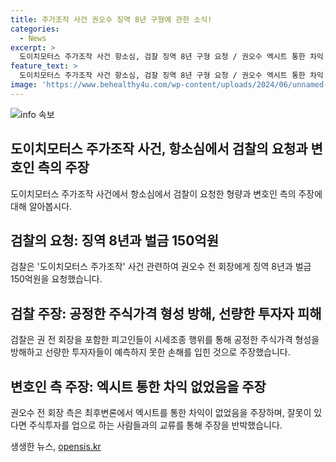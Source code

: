 ```yaml
---
title: 주가조작 사건 권오수 징역 8년 구형에 관한 소식!
categories:
  - News
excerpt: >
  도이치모터스 주가조작 사건 항소심, 검찰 징역 8년 구형 요청 / 권오수 엑시트 통한 차익 없었다 주장 / 검찰, 시세조종으로 다수 투자자 피해 언급 / 이씨, 블랙펄 등 각종 혐의 부인 / 1심 무죄 전주 손씨, 항소심에서 방조 혐의 추가 / 민씨, 김 여사 계좌 이용 주장 부인 / 권 전 회장 등, 주가조작 혐의로 재판 수중 / 인위적으로 주가 부양한 혐의 밝혀져
feature_text: >
  도이치모터스 주가조작 사건 항소심, 검찰 징역 8년 구형 요청 / 권오수 엑시트 통한 차익 없었다 주장 / 검찰, 시세조종으로 다수 투자자 피해 언급 / 이씨, 블랙펄 등 각종 혐의 부인 / 1심 무죄 전주 손씨, 항소심에서 방조 혐의 추가 / 민씨, 김 여사 계좌 이용 주장 부인 / 권 전 회장 등, 주가조작 혐의로 재판 수중 / 인위적으로 주가 부양한 혐의 밝혀져
image: 'https://www.behealthy4u.com/wp-content/uploads/2024/06/unnamed-file.png'
---
```


<p><img src="https://www.behealthy4u.com/wp-content/uploads/2024/06/unnamed-file.png" alt="info 속보" /></p>

<h2 data-ke-size="size26">도이치모터스 주가조작 사건, 항소심에서 검찰의 요청과 변호인 측의 주장</h2>

<p data-ke-size="size16">도이치모터스 주가조작 사건에서 항소심에서 검찰이 요청한 형량과 변호인 측의 주장에 대해 알아봅시다.</p>

<h2 data-ke-size="size24">검찰의 요청: 징역 8년과 벌금 150억원</h2>

<p data-ke-size="size16">검찰은 '도이치모터스 주가조작' 사건 관련하여 권오수 전 회장에게 징역 8년과 벌금 150억원을 요청했습니다.</p>

<h2 data-ke-size="size24">검찰 주장: 공정한 주식가격 형성 방해, 선량한 투자자 피해</h2>

<p data-ke-size="size16">검찰은 권 전 회장을 포함한 피고인들이 시세조종 행위를 통해 공정한 주식가격 형성을 방해하고 선량한 투자자들이 예측하지 못한 손해를 입힌 것으로 주장했습니다.</p>

<h2 data-ke-size="size24">변호인 측 주장: 엑시트 통한 차익 없었음을 주장</h2>

<p data-ke-size="size16">권오수 전 회장 측은 최후변론에서 엑시트를 통한 차익이 없었음을 주장하며, 잘못이 있다면 주식투자를 업으로 하는 사람들과의 교류를 통해 주장을 반박했습니다.</p>
생생한 뉴스, <a href="https://opensis.kr" rel="dofollow">opensis.kr</a>


